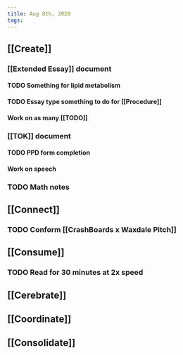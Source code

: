 ```yaml
---
title: Aug 8th, 2020
tags:
---
```


## 
## [[Create]]
### [[Extended Essay]] document
#### TODO Something for lipid metabolism
#### TODO Essay type something to do for [[Procedure]]
#### Work on as many [[TODO]]
### [[TOK]] document
#### TODO PPD form completion
#### Work on speech
### TODO Math notes
## [[Connect]]
### TODO Conform [[CrashBoards x Waxdale Pitch]]
## [[Consume]]
### TODO Read for 30 minutes at 2x speed
## [[Cerebrate]]
## [[Coordinate]]
## [[Consolidate]]
